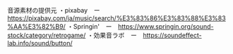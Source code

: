 音源素材の提供元
・pixabay　ー　https://pixabay.com/ja/music/search/%E3%83%86%E3%83%88%E3%83%AA%E3%82%B9/
・Springin'　ー　https://www.springin.org/sound-stock/category/retrogame/
・効果音ラボ　ー　https://soundeffect-lab.info/sound/button/
